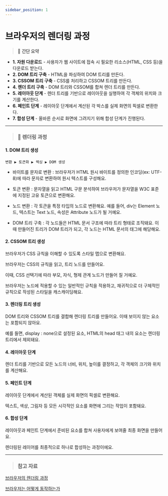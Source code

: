 ```yaml
---
sidebar_position: 1
---
```


# 브라우저의 렌더링 과정

> 📔 **간단 요약**

- **1. 자원 다운로드** - 사용자가 웹 사이트에 접속 시 필요한 리소스(HTML, CSS 등)을 다운로드 받는다.
- **2. DOM 트리 구축** - HTML을 파싱하여 DOM 트리를 만든다.
- **3. CSSOM 트리 구축** - CSS를 처리하고 CSSOM 트리를 만든다.
- **4. 렌더 트리 구축** - DOM 트리와 CSSOM를 합쳐 렌더 트리를 만든다.
- **5. 레이아웃 단계** - 렌더 트리를 기반으로 레이아웃을 실행하여 각 객체의 위치와 크기를 계산한다.
- **6. 페인트 단계** - 레이아웃 단계에서 계산된 각 박스를 실제 화면의 픽셀로 변환한다.
- **7. 합성 단계** - 올바른 순서로 화면에 그려지기 위해 합성 단계가 진행된다.

---

> ### 💫 렌더링 과정

#### 1. DOM 트리 생성

```
변환 ▶ 토큰화 ▶ 렉싱 ▶ DOM 생성
```

- 바이트를 문자로 변환 : 브라우저가 HTML 원시 바이트를 정의한 인코딩(ex: UTF-8)에 따라 문자로 변환하여 원시 텍스트를 구성해요.

- 토큰 변환 : 문자열을 읽고 HTML 구문 분석하여 브라우저가 문자열을 W3C 표준에 지정된 고유 토큰으로 변환해요.

- 노드 변환 : 각 토큰을 특정 타입의 노드로 변환해요.
  예를 들어, div는 Element 노드, 텍스트는 Text 노드, 속성은 Attribute 노드가 될 거예요.

- DOM 트리 구축 : 각 노드들은 HTML 문서 구조에 따라 트리 형태로 조직돼요.
  이때 만들어진 트리가 DOM 트리가 되고, 각 노드는 HTML 문서의 태그에 해당해요.

#### 2. CSSOM 트리 생성

브라우저가 CSS 규칙을 이해할 수 있도록 스타일 맵으로 변환해요.

브라우저는 CSS의 규칙을 읽고, 트리 노드를 만들어요.

이때, CSS 선택기에 따라 부모, 자식, 형제 관계 노드가 만들어 질 거예요.

브라우저는 노드에 적용할 수 있는 일반적인 규칙을 적용하고, 재귀적으로 더 구체적인 규칙으로 작성된 스타일을 캐스캐이딩해요.

#### 3. 렌더링 트리 생성

DOM 트리와 CSSOM 트리를 결합해 렌더링 트리를 만들어요.
이때 보이지 않는 요소는 포함되지 않아요.

예를 들면, display : none으로 설정된 요소, HTML의 head 태그 내의 요소는 렌더링 트리에서 제외돼요.

#### 4. 레이아웃 단계

렌더 트리를 기반으로 모든 노드의 너비, 위치, 높이를 결정하고, 각 객체의 크기와 위치를 계산해요.

#### 5. 페인트 단계

레이아웃 단계에서 계산된 객체를 실제 화면의 픽셀로 변환해요.

텍스트, 색상, 그림자 등 모든 시각적인 요소를 화면에 그리는 작업이 포함돼요.

#### 6. 합성 단계

레이아웃과 페인트 단계에서 준비된 요소를 합쳐 사용자에게 보여줄 최종 화면을 만들어요.

렌더링된 레이어를 최종적으로 하나로 합성하는 과정이에요.

---

> ### **참고 자료**

[브라우저의 렌더링 과정](https://medium.com/%EA%B0%9C%EB%B0%9C%EC%9E%90%EC%9D%98%ED%92%88%EA%B2%A9/%EB%B8%8C%EB%9D%BC%EC%9A%B0%EC%A0%80%EC%9D%98-%EB%A0%8C%EB%8D%94%EB%A7%81-%EA%B3%BC%EC%A0%95-5c01c4158ce)

[브라우저는 어떻게 동작하는가](https://developer.mozilla.org/ko/docs/Web/Performance/How_browsers_work)
